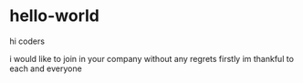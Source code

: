 # hello-world
hi coders




i would like to join in your company without any regrets
firstly im thankful to each and everyone
